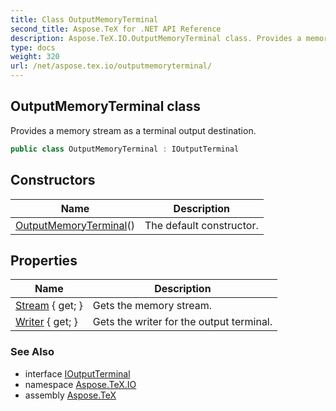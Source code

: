```yaml
---
title: Class OutputMemoryTerminal
second_title: Aspose.TeX for .NET API Reference
description: Aspose.TeX.IO.OutputMemoryTerminal class. Provides a memory stream as a terminal output destination
type: docs
weight: 320
url: /net/aspose.tex.io/outputmemoryterminal/
---
```

## OutputMemoryTerminal class

Provides a memory stream as a terminal output destination.

```csharp
public class OutputMemoryTerminal : IOutputTerminal
```

## Constructors

| Name | Description |
| --- | --- |
| [OutputMemoryTerminal](outputmemoryterminal/)() | The default constructor. |

## Properties

| Name | Description |
| --- | --- |
| [Stream](../../aspose.tex.io/outputmemoryterminal/stream/) { get; } | Gets the memory stream. |
| [Writer](../../aspose.tex.io/outputmemoryterminal/writer/) { get; } | Gets the writer for the output terminal. |

### See Also

* interface [IOutputTerminal](../ioutputterminal/)
* namespace [Aspose.TeX.IO](../../aspose.tex.io/)
* assembly [Aspose.TeX](../../)



